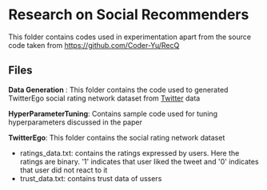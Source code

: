 # Research on Social Recommenders

This folder contains codes used in experimentation apart from the source code taken from https://github.com/Coder-Yu/RecQ

## Files
**Data Generation** : This folder contains the code used to generated TwitterEgo social rating network dataset from [Twitter](https://snap.stanford.edu/data/egonets-Twitter.html) data

**HyperParameterTuning**: Contains sample code used for tuning hyperparameters discussed in the paper

**TwitterEgo**: This folder contains the social rating network dataset
 - ratings_data.txt: contains the ratings expressed by users. Here the ratings are binary.   '1' indicates that user liked the tweet and '0' indicates that user did not react to it
 - trust_data.txt: contains trust data of ussers 
